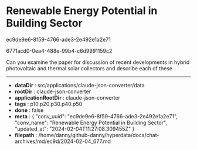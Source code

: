# Renewable Energy Potential in Building Sector

ec9de9e6-8f59-4766-ade3-2e492e1a2e71

6771acd0-0ea4-488e-99b4-c6d9991159c2

Can you examine the paper for discussion of recent developments in hybrid photovoltaic and thermal solar collectors and describe each of these

---

* **dataDir** : src/applications/claude-json-converter/data
* **rootDir** : claude-json-converter
* **applicationRootDir** : claude-json-converter
* **tags** : p10.p20.p30.p40.p50
* **done** : false
* **meta** : {
  "conv_uuid": "ec9de9e6-8f59-4766-ade3-2e492e1a2e71",
  "conv_name": "Renewable Energy Potential in Building Sector",
  "updated_at": "2024-02-04T11:27:08.309455Z"
}
* **filepath** : /home/danny/github-danny/hyperdata/docs/chat-archives/md/ec9d/2024-02-04_677.md